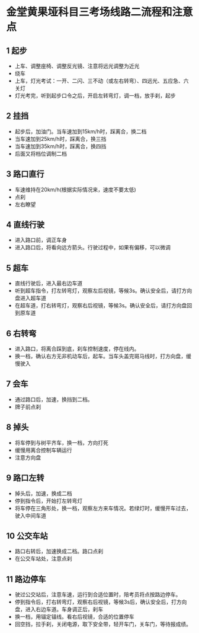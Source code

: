 # 金堂黄果垭科目三考场线路二流程和注意点

## 1 起步

- 上车、调整座椅、调整反光镜、注意将远光调整为近光
- 绕车
- 上车，灯光考试：一开、二闪、三不动（或左右转弯）、四远光、五应急、六关灯
- 灯光考完，听到起步口令之后，开启左转弯灯，调一档，放手刹，起步
## 2  挂挡
- 起步后，加油门。当车速加到15km/h时，踩离合，换二档
- 当车速加到25km/h时，踩离合，换三挡
- 当车速加到35km/h时，踩离合，换四挡
- 后面又将档位调制二档
## 3 路口直行
  - 车速维持在20km/h(根据实际情况来，速度不要太低)
  - 点刹
  - 左右瞭望
## 4 直线行驶
- 进入路口前，调正车身
- 进入路口后，将看向远方箭头。行驶过程中，如果有偏移，可以微调
## 5 超车
- 直线行驶后，进入最右边车道
- 听到超车指令，打左转弯灯，观察左后视镜，等候3s。确认安全后，请打方向盘进入超车道
- 在超车道，打右转弯灯，观察右后视镜，等候3s。确认安全后，请打方向盘回到原车道
## 6 右转弯
- 进入路口，将离合踩到底，刹车控制速度，停在线内。
- 换一档，确认右方无非机动车后，起车。当车头盖完斑马线时，打方向盘，缓慢驶入
## 7 会车
- 通过路口后，加速，换挡到二档。
- 牌子前点刹
## 8 掉头
- 将车停到与树平齐车，换一档，方向打死
- 缓慢用离合控制车辆运行
- 注意方向盘
## 9 路口左转
- 掉头后，加速，换成二档
- 停到指令后，开始打左转弯灯
- 将车停在三角形处，换一档，观察左方来车情况。若绿灯时，缓慢开车过去，驶入中间车道
## 10 公交车站
- 路口右转后，加速换成二档。路口点刹
- 在公交车站处，注意点刹
## 11 路边停车
- 驶过公交站后，注意车速，运行到合适位置时，陪考员将点按路边停车。
- 停到指令后，打右转弯灯，观察右后视镜，等候3s后，确认安全后，打方向盘，进入右边车道。车身调正后，刹车
- 换一档，用锚定锚线。看右后视镜，合适的位置停车
- 回空挡，拉手刹，关闭电源，取下安全带，轻开车门，关车门，等待报成绩。
